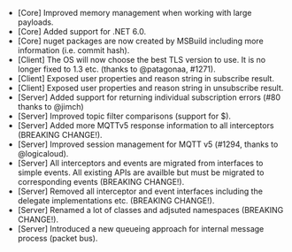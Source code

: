 * [Core] Improved memory management when working with large payloads.
* [Core] Added support for .NET 6.0.
* [Core] nuget packages are now created by MSBuild including more information (i.e. commit hash).
* [Client] The OS will now choose the best TLS version to use. It is no longer fixed to 1.3 etc. (thanks to @patagonaa, #1271).
* [Client] Exposed user properties and reason string in subscribe result.
* [Client] Exposed user properties and reason string in unsubscribe result.
* [Server] Added support for returning individual subscription errors (#80 thanks to @jimch)
* [Server] Improved topic filter comparisons (support for $).
* [Server] Added more MQTTv5 response information to all interceptors (BREAKING CHANGE!).
* [Server] Improved session management for MQTT v5 (#1294, thanks to @logicaloud).
* [Server] All interceptors and events are migrated from interfaces to simple events. All existing APIs are availble but must be migrated to corresponding events (BREAKING CHANGE!).
* [Server] Removed all interceptor and event interfaces including the delegate implementations etc. (BREAKING CHANGE!).
* [Server] Renamed a lot of classes and adjsuted namespaces (BREAKING CHANGE!).
* [Server] Introduced a new queueing approach for internal message process (packet bus).